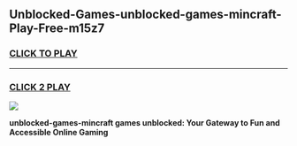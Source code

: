 
## Unblocked-Games-unblocked-games-mincraft-Play-Free-m15z7
<h3>
<a href="https://premium76.site?title=unblocked-games-mincraft&ref=21A">CLICK TO PLAY</a></h3>
<hr>

<h3>
<a href="https://premium76.site?title=unblocked-games-mincraft&ref=21A">CLICK 2 PLAY</a>
  
</h3>

<a href="https://premium76.site?title=unblocked-games-mincraft&ref=21A"><img src="https://clearcache.store/games.png"></a>


**unblocked-games-mincraft games unblocked: Your Gateway to Fun and Accessible Online Gaming**
